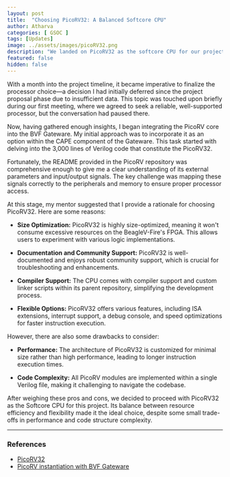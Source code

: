 ```yaml
---
layout: post
title:  "Choosing PicoRV32: A Balanced Softcore CPU"
author: Atharva
categories: [ GSOC ]
tags: [Updates]
image: ../assets/images/picoRV32.png
description: "We landed on PicoRV32 as the softcore CPU for our project, balancing resource efficiency and community support with the trade-offs of performance and code complexity."
featured: false
hidden: false
---
```


With a month into the project timeline, it became imperative to finalize the processor choice—a decision I had initially deferred since the project proposal phase due to insufficient data. This topic was touched upon briefly during our first meeting, where we agreed to seek a reliable, well-supported processor, but the conversation had paused there.

Now, having gathered enough insights, I began integrating the PicoRV core into the BVF Gateware. My initial approach was to incorporate it as an option within the CAPE component of the Gateware. This task started with delving into the 3,000 lines of Verilog code that constitute the PicoRV32. 

Fortunately, the README provided in the PicoRV repository was comprehensive enough to give me a clear understanding of its external parameters and input/output signals. The key challenge was mapping these signals correctly to the peripherals and memory to ensure proper processor access.

At this stage, my mentor suggested that I provide a rationale for choosing PicoRV32. Here are some reasons:

- **Size Optimization:** PicoRV32 is highly size-optimized, meaning it won't consume excessive resources on the BeagleV-Fire's FPGA. This allows users to experiment with various logic implementations.

- **Documentation and Community Support:** PicoRV32 is well-documented and enjoys robust community support, which is crucial for troubleshooting and enhancements.

- **Compiler Support:** The CPU comes with compiler support and custom linker scripts within its parent repository, simplifying the development process.

- **Flexible Options:** PicoRV32 offers various features, including ISA extensions, interrupt support, a debug console, and speed optimizations for faster instruction execution.

However, there are also some drawbacks to consider:

- **Performance:** The architecture of PicoRV32 is customized for minimal size rather than high performance, leading to longer instruction execution times.

- **Code Complexity:** All PicoRV modules are implemented within a single Verilog file, making it challenging to navigate the codebase.

After weighing these pros and cons, we decided to proceed with PicoRV32 as the Softcore CPU for this project. Its balance between resource efficiency and flexibility made it the ideal choice, despite some small trade-offs in performance and code structure complexity.

---
### References
- [PicoRV32](https://github.com/YosysHQ/picorv32/tree/main)
- [PicoRV instantiation with BVF Gateware](https://openbeagle.org/gsoc/2024/riscv-io-core/-/tree/fc6d3425c460b65ad49bc5085d24d0ffb9acc266/sources/FPGA-design/script_support/components/CAPE/PICO-INST)